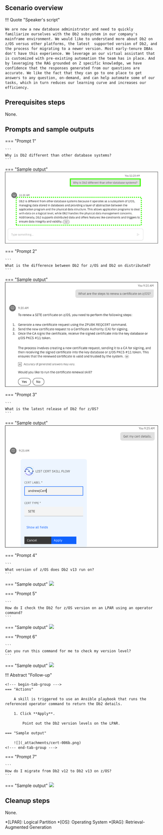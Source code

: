 ## Scenario overview

!!! Quote "Speaker's script"

    We are now a new database administrator and need to quickly familiarize ourselves with the Db2 subsystem in our company's mainframe environment. We would like to understand more about Db2 on z/OS versus other platforms, the latest  supported version of Db2, and the process for migrating to a newer version. Most early-tenure DBAs don't have this experience. We leverage an our virtual assistant that is customized with pre-existing automation the team has in place. And by leveraging the RAG grounded on Z specific knowledge, we have confidence that the responses generated from our questions are accurate. We like the fact that they can go to one place to get answers to any question, on-demand, and can help automate some of our tasks, which in turn reduces our learning curve and increases our efficiency.

## Prerequisites steps
None.

## Prompts and sample outputs
<!--- begin-tab-group --->
=== "Prompt 1"

    ```
    Why is Db2 different than other database systems?
    ```

=== "Sample output"
    ![](_attachments/db2-001a.png)
<!--- end-tab-group --->
<!--- begin-tab-group --->
=== "Prompt 2"

    ```
    What is the difference between Db2 for z/OS and Db2 on distributed?
    ```

=== "Sample output"
    ![](_attachments/cert-002a.png)
<!--- end-tab-group --->
<!--- begin-tab-group --->
=== "Prompt 3"

    ```
    What is the latest release of Db2 for z/OS?
    ```

=== "Sample output"
    ![](_attachments/cert-003a.png)
<!--- end-tab-group --->
<!--- begin-tab-group --->
=== "Prompt 4"

    ```
    What version of z/OS does Db2 v13 run on?
    ```

=== "Sample output"
    ![](_attachments/cert-004a.png)
<!--- end-tab-group --->
<!--- begin-tab-group --->
=== "Prompt 5"

    ```
    How do I check the Db2 for z/OS version on an LPAR using an operator command?
    ```

=== "Sample output"
    ![](_attachments/cert-005a.png)
<!--- end-tab-group --->
<!--- begin-tab-group --->
=== "Prompt 6"

    ```
    Can you run this command for me to check my version level?
    ```

=== "Sample output"
    ![](_attachments/cert-006a.png)
<!--- end-tab-group --->
!!! Abstract "Follow-up"

    <!--- begin-tab-group --->
    === "Actions"

        A skill is triggered to use an Ansible playbook that runs the referenced operator command to return the Db2 details. 
    
        1. Click **Apply**.

            Point out the Db2 version levels on the LPAR.

    === "Sample output"
    
        ![](_attachments/cert-006b.png)
    <!--- end-tab-group --->
<!--- end-tab-group --->
<!--- begin-tab-group --->
=== "Prompt 7"

    ```
    How do I migrate from Db2 v12 to Db2 v13 on z/OS?
    ```

=== "Sample output"
    ![](_attachments/cert-007a.png)
<!--- end-tab-group --->
## Cleanup steps
None.

<!-- Abbreviations -->
*[LPAR]: Logical Partition
*[OS]: Operating System
*[RAG]: Retrieval-Augmented Generation